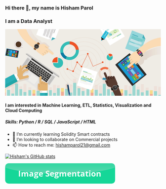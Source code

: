 
<!---
HishamParol/HishamParol is a ✨ special ✨ repository because its `README.md` (this file) appears on your GitHub profile.
You can click the Preview link to take a look at your changes.
--->

### Hi there 👋, my name is Hisham Parol
### I am a Data Analyst
![I am a Data Analyst](https://github.com/HishamParol/website-test/blob/main/DA.png)

#### I am interested in Machine Learning, ETL, Statistics, Visualization and Cloud Computing 

##### Skills: Python / R / SQL / JavaScript / HTML

- 🌱 I’m currently learning Solidity Smart contracts 
- 👯 I’m looking to collaborate on Commercial projects 
- 📫 How to reach me: hishamparol21@gmail.com 



[![Hisham's GitHub stats](https://github-readme-stats.vercel.app/api?username=HishamParol)](https://github.com/HishamParol/github-readme-stats)

[![](https://github.com/HishamParol/website-test/blob/main/button_image-segmentation.png)](https://github.com/HishamParol/DeepLearning-AerialFarmLand)
